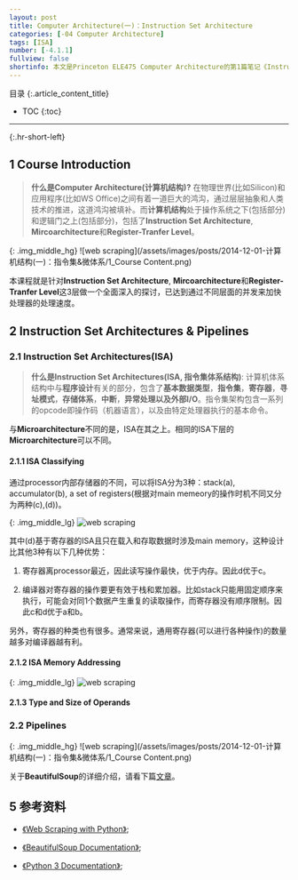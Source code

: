 ```yaml
---
layout: post
title: Computer Architecture(一)：Instruction Set Architecture
categories: [-04 Computer Architecture]
tags: [ISA]
number: [-4.1.1]
fullview: false
shortinfo: 本文是Princeton ELE475 Computer Architecture的第1篇笔记《Instruction Set Architecture》。
---
```

目录
{:.article_content_title}


* TOC
{:toc}

---
{:.hr-short-left}

## 1 Course Introduction ##

> **什么是Computer Architecture(计算机结构)?** 在物理世界(比如Silicon)和应用程序(比如WS Office)之间有着一道巨大的鸿沟，通过层层抽象和人类技术的推进，这道鸿沟被填补。而**计算机结构**处于操作系统之下(包括部分)和逻辑门之上(包括部分)，包括了**Instruction Set Architecture**, **Mircoarchitecture**和**Register-Tranfer Level**。

{: .img_middle_hg}
![web scraping](/assets/images/posts/2014-12-01-计算机结构(一)：指令集&微体系/1_Course Content.png)

本课程就是针对**Instruction Set Architecture**, **Mircoarchitecture**和**Register-Tranfer Level**这3层做一个全面深入的探讨，已达到通过不同层面的并发来加快处理器的处理速度。

## 2 Instruction Set Architectures & Pipelines ##

### 2.1 Instruction Set Architectures(ISA) ###

> **什么是Instruction Set Architectures(ISA, 指令集体系结构)**: 计算机体系结构中与**程序设计**有关的部分，包含了**基本数据类型**，**指令集**，**寄存器**，**寻址模式**，**存储体系**，**中断**，**异常处理以及外部I/O**。指令集架构包含一系列的opcode即操作码（机器语言），以及由特定处理器执行的基本命令。

与**Microarchitecture**不同的是，ISA在其之上。相同的ISA下层的**Microarchitecture**可以不同。

#### 2.1.1 ISA Classifying ####

通过processor内部存储器的不同，可以将ISA分为3种：stack(a), accumulator(b), a set of registers(根据对main memeory的操作时机不同又分为两种(c),(d))。

{: .img_middle_lg}
![web scraping](/assets/images/posts/2014-12-01-计算机结构(一)：指令集&微体系/2.1.1_ISA分类.png)

其中(d)基于寄存器的ISA且只在载入和存取数据时涉及main memory，这种设计比其他3种有以下几种优势：

1. 寄存器离processor最近，因此读写操作最快，优于内存。因此d优于c。

2. 编译器对寄存器的操作要更有效于栈和累加器。比如stack只能用固定顺序来执行，可能会对同1个数据产生重复的读取操作，而寄存器没有顺序限制。因此c和d优于a和b。

另外，寄存器的种类也有很多。通常来说，通用寄存器(可以进行各种操作)的数量越多对编译器越有利。


#### 2.1.2 ISA Memory Addressing ####

{: .img_middle_lg}
![web scraping](/assets/images/posts/2014-12-01-计算机结构(一)：指令集&微体系/2.1.2_ISA内存寻址方式.png)

#### 2.1.3 Type and Size of Operands ####





### 2.2 Pipelines ###


{: .img_middle_hg}
![web scraping](/assets/images/posts/2014-12-01-计算机结构(一)：指令集&微体系/1_Course Content.png)

关于**BeautifulSoup**的详细介绍，请看下篇[文章](https://www.shunmian.me/scraping/2015/12/01/Web-Scraping-Part-I-Building-Scrapers-(一)-BeautifulSoup入门.html)。



## 5 参考资料 ##

- [《Web Scraping with Python》](https://www.amazon.com/Web-Scraping-Python-Collecting-Modern/dp/1491910291);

- [《BeautifulSoup Documentation》](https://www.crummy.com/software/BeautifulSoup/bs4/doc/);

- [《Python 3 Documentation》](https://docs.python.org/3/);





